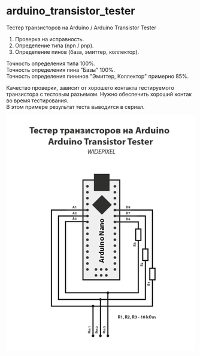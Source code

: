 # arduino_transistor_tester
Тестер транзисторов на Arduino / Arduino Transistor Tester

1. Проверка на исправность.
2. Определение типа (npn / pnp).
3. Определение пинов (база, эмиттер, коллектор).

Точность определения типа 100%.<br/>
Точность определения пина "Базы" 100%.<br/>
Точность определения пининов "Эмиттер, Коллектор" примерно 85%.<br/>

Качество проверки, зависит от хорошего контакта тестируемого транзистора с тестовым разъемом. Нужно обеспечить хороший контак во время тестирования.<br/>
В этом примере результат теста выводится в сериал.

<img src="https://github.com/widepixel/arduino_transistor_tester/blob/master/arduino_transistor_tester.png"/>
